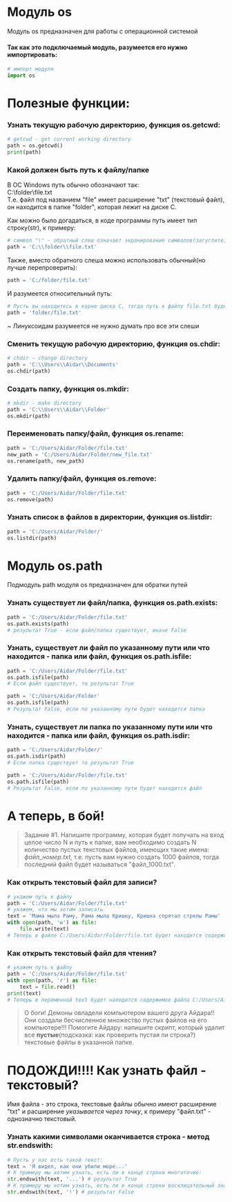 # Модуль os
Модуль os предназначен для работы с операционной системой  
#### Так как это подключаемый модуль, разумеется его нужно импортировать:
```python
# импорт модуля
import os
```

# Полезные функции:

### Узнать текущую рабочую директорию, функция os.getcwd:
```python
# getcwd - get current working directory
path = os.getcwd() 
print(path)
```

### Какой должен быть путь к файлу/папке

В ОС Windows путь обычно обозначают так:  
C:\folder\file.txt  
Т.е. файл под названием "file" имеет расширение "txt" (текстовый файл),  
он находится в папке "folder", которая лежит на диске C.  

Как можно было догадаться, в коде программы путь имеет тип строку(str), к примеру:  

```python
# символ "\" - обратный слеш означает экранирование символов(загуглите)  
path = 'C:\\folder\\file.txt'
```

Также, вместо обратного слеша можно использовать обычный(но лучше перепроверить):
```python
path = 'C:/folder/file.txt'
```

И разумеется относительный путь:
```python
# Пусть вы находитесь в корне диска C, тогда путь к файлу file.txt будет:
path = 'folder/file.txt'
```
~ Линуксоидам разумеется не нужно думать про все эти слеши

### Сменить текущую рабочую директорию, функция os.chdir:
```python
# chdir - change directory
path = 'C:\\Users\\Aidar\\Documents'
os.chdir(path)
```
 
### Создать папку, функция os.mkdir:
```python
# mkdir - make directory  
path = 'C:\\Users\\Aidar\\Folder'
os.mkdir(path)
```

### Переименовать папку/файл, функция os.rename:
```python
path = 'C:/Users/Aidar/Folder/file.txt'
new_path = 'C:/Users/Aidar/Folder/new_file.txt'
os.rename(path, new_path)
```

### Удалить папку/файл, функция os.remove:
```python
path = 'C:/Users/Aidar/Folder/file.txt'
os.remove(path)
```

### Узнать список в файлов в директории, функция os.listdir:
```python
path = 'C:/Users/Aidar/Folder/'
os.listdir(path)
```
# Модуль os.path
Подмодуль path модуля os предназначен для обратки путей

### Узнать существует ли файл/папка, функция os.path.exists:
```python
path = 'C:/Users/Aidar/Folder/file.txt'
os.path.exists(path)
# результат True - если файл/папка существует, иначе False
```

### Узнать, существует ли файл по указанному пути или что находится - папка или файл, функция os.path.isfile:
```python
path = 'C:/Users/Aidar/Folder/file.txt'
os.path.isfile(path)
# Если файл существует, то результат True

path = 'C:/Users/Aidar/Folder'
os.path.isfile(path)
# Результат False, если по указанному пути будет находится папка
```

### Узнать, существует ли папка по указанному пути или что находится - папка или файл, функция os.path.isdir:
```python
path = 'C:/Users/Aidar/Folder/'
os.path.isdir(path)
# Если папка существует то результат True

path = 'C:/Users/Aidar/Folder/file.txt'
os.path.isfile(path)
# Результат False, если по указанному пути будет находится файл
```

# А теперь, в бой!

> Задание #1. Напишите программу, которая будет получать на вход целое число N и путь к папке, вам необходимо создать N количество пустых текстовых файлов, имеющих такие имена:
> *файл_номер.txt*, т.е. пусть вам нужно создать 1000 файлов, тогда  последний файл будет называться "файл_1000.txt".
  
### Как открыть текстовый файл для записи? 
```python
# укажем путь к файлу
path = 'C:/Users/Aidar/Folder/file.txt'
# укажем, что мы хотим записать
text = 'Мама мыла Раму, Рама мыла Кришну, Кришна спрятал стрелы Рамы'
with open(path, 'w') as file:
    file.write(text)
# Теперь в файле C:/Users/Aidar/Folder/file.txt будет находится содержимое переменной text
```

### Как открыть текстовый файл для чтения? 
```python
# укажем путь к файлу
path = 'C:/Users/Aidar/Folder/file.txt'
with open(path, 'r') as file:
    text = file.read()
print(text)
# Теперь в переменной text будет находится содержимое файла C:/Users/Aidar/Folder/file.txt
```
> О боги! Демоны овладели компьютером вашего друга Айдара!! Они создали бесчисленное множество пустых файлов на его компьютере!!! Помогите Айдару: напишите скрипт, 
> который удалит все **пустые**(подсказка: как проверить пустая ли строка?) текстовые файлы в указанной папке.
# ПОДОЖДИ!!!! Как узнать файл - текстовый?
Имя файла - это строка, текстовые файлы обычно имеют расширение "txt" и расширение *указывается через точку*, к примеру "файл.txt" - однозначно текстовый.
### Узнать какими символами оканчивается строка - метод str.endswith:
```python
# Пусть у нас есть такой текст:
text = 'Я видел, как они убили море...'
# К примеру мы хотим узнать, есть ли в конце строки многоточие:
str.endswith(text, '...') # результат True
# К примеру мы хотим узнать, есть ли в конце строки восклицательный знак:
str.endswith(text, '!') # результат False
```
 
